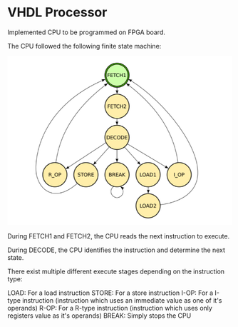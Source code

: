 # VHDL Processor

Implemented CPU to be programmed on FPGA board. 

The CPU followed the following finite state machine:

![alt text](https://github.com/DiogoVDDC/VHDL_Processor/blob/master/CPU_FSM.png)

During FETCH1 and FETCH2, the CPU reads the next instruction to execute. 

During DECODE, the CPU identifies the instruction and determine the next state.

There exist multiple different execute stages depending on the instruction type:

LOAD: For a load instruction
STORE: For a store instruction
I-OP: For a I-type instruction (instruction which uses an immediate value as one of it's operands)
R-OP: For a R-type instruction (instruction which uses only registers value as it's operands)
BREAK: Simply stops the CPU
